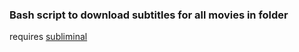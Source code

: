 ### Bash script to download subtitles for all movies in folder

requires [subliminal](https://github.com/Diaoul/subliminal)